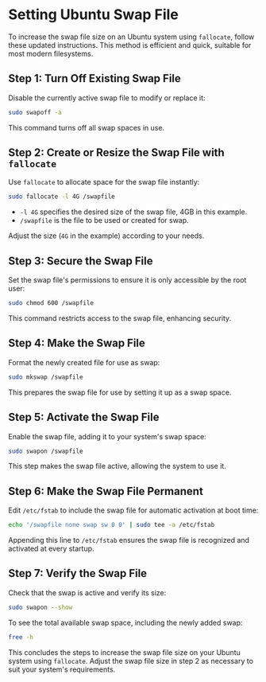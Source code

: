 # Setting Ubuntu Swap File

To increase the swap file size on an Ubuntu system using `fallocate`, follow these updated instructions. This method is efficient and quick, suitable for most modern filesystems.

## Step 1: Turn Off Existing Swap File

Disable the currently active swap file to modify or replace it:

```bash
sudo swapoff -a
```

This command turns off all swap spaces in use.

## Step 2: Create or Resize the Swap File with `fallocate`

Use `fallocate` to allocate space for the swap file instantly:

```bash
sudo fallocate -l 4G /swapfile
```

- `-l 4G` specifies the desired size of the swap file, 4GB in this example.
- `/swapfile` is the file to be used or created for swap.

Adjust the size (`4G` in the example) according to your needs.

## Step 3: Secure the Swap File

Set the swap file's permissions to ensure it is only accessible by the root user:

```bash
sudo chmod 600 /swapfile
```

This command restricts access to the swap file, enhancing security.

## Step 4: Make the Swap File

Format the newly created file for use as swap:

```bash
sudo mkswap /swapfile
```

This prepares the swap file for use by setting it up as a swap space.

## Step 5: Activate the Swap File

Enable the swap file, adding it to your system's swap space:

```bash
sudo swapon /swapfile
```

This step makes the swap file active, allowing the system to use it.

## Step 6: Make the Swap File Permanent

Edit `/etc/fstab` to include the swap file for automatic activation at boot time:

```bash
echo '/swapfile none swap sw 0 0' | sudo tee -a /etc/fstab
```

Appending this line to `/etc/fstab` ensures the swap file is recognized and activated at every startup.

## Step 7: Verify the Swap File

Check that the swap is active and verify its size:

```bash
sudo swapon --show
```

To see the total available swap space, including the newly added swap:

```bash
free -h
```

This concludes the steps to increase the swap file size on your Ubuntu system using `fallocate`. Adjust the swap file size in step 2 as necessary to suit your system's requirements.
